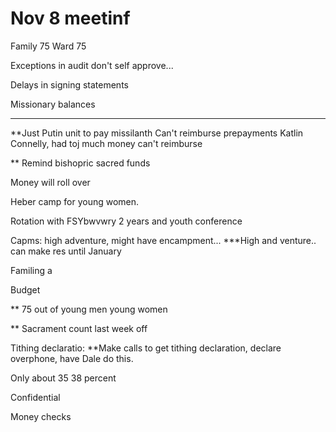 # Nov 8 meetinf

Family 75
Ward 75

Exceptions in audit don't self approve...

Delays in signing statements

Missionary balances

* * *

\*\*Just Putin unit to pay missilanth
Can't reimburse prepayments
Katlin Connelly, had toj much money can't reimburse

\*\* Remind bishopric sacred funds

Money will roll over

Heber camp for young women.

Rotation with FSYbwvwry 2 years and youth conference

Capms: high adventure, might have encampment... \*\*\*High and venture.. can make res until January

Familing a

Budget

\*\* 75 out of young men young women

\*\* Sacrament count last week off

Tithing declaratio:
\*\*Make calls to get tithing declaration, declare overphone, have Dale do this.

Only about 35 38 percent

Confidential

Money checks
